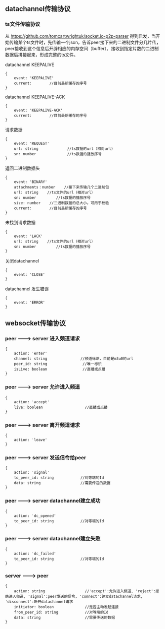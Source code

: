 ## datachannel传输协议

### ts文件传输协议
从 https://github.com/tomcartwrightuk/socket.io-p2p-parser 得到启发，当开始传输某个ts文件时，先传输一个json，告诉peer接下来的二进制文件分几片传，peer接收到这个信息后开辟相应的内存空间（buffer），接收到指定片数的二进制数据后拼接起来，形成完整的ts文件。

datachannel KEEPALIVE
```javastript       
{
    event: 'KEEPALIVE'
    current:        //目前最新缓存的序号
}
```

datachannel KEEPALIVE-ACK
```javastript       
{
    event: 'KEEPALIVE-ACK'
    current:        //目前最新缓存的序号
}
```

请求数据
```javastript       
{
    event: 'REQUEST'   
    url: string             //ts数据的url（相对url）
    sn: number              //ts数据的播放序号
}
```

返回二进制数据头
```javastript       
{
    event: 'BINARY'   
    attachments：number    //接下来传输几个二进制包
    url: string    //ts文件的url（相对url）
    sn: number         //ts数据的播放序号
    size: number    //二进制数据的总大小，可用于校验
    current:        //目前最新缓存的序号
}
```

未找到请求数据
```javastript     
{
    event: 'LACK'  
    url: string    //ts文件的url（相对url）
    sn: number         //ts数据的播放序号
}
```

关闭datachannel
```javastript    
{
    event: 'CLOSE' 
}
```

datachannel 发生错误
```javastript       
{
    event: 'ERROR'  
}
```

## websocket传输协议

### peer ---> server    进入频道请求
```javastript
{
    action: 'enter'                
    channel: string               //频道标识，目前是m3u0的url
    peer_id: string                //唯一标识
    isLive: boolean                //直播或点播
}
```

### peer ---> server    允许进入频道
```javastript
{
    action: 'accept'  
    live: boolean                   //直播或点播                
}
```

### peer ---> server    离开频道请求
   ```javastript
   {
       action: 'leave'                
   }
   ```

### peer ---> server    发送信令给peer
```javastript
{
    action: 'signal'               
    to_peer_id: string            //对等端的Id
    data: string                  //需要传送的数据
}
```

### peer ---> server    datachannel建立成功
```javastript
{
    action: 'dc_opened'                
    to_peer_id: string            //对等端的Id
}
```

### peer ---> server    datachannel建立失败
```javastript
{
    action: 'dc_failed'            
    to_peer_id: string            //对等端的Id
}
```


### server ---> peer
```javastript
{
    action: string                  //'accept':允许进入频道, 'reject':拒绝进入频道, 'signal':peer发送的信令, 'connect':建立datachannel请求, 'disconnect':断开datachannel请求
    initiator: boolean              //是否主动发起连接
    from_peer_id: string            //对等端的Id
    data: string                    //需要传送的数据
}
```